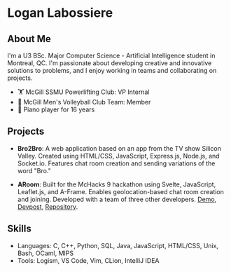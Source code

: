 # Logan Labossiere
<!-- [LinkedIn](https://www.linkedin.com/in/loganlabossiere/) -->

## About Me

I'm a U3 BSc. Major Computer Science - Artificial Intelligence student in Montreal, QC.  I'm passionate about developing creative and innovative solutions to problems, and I enjoy working in teams and collaborating on projects.

- 🏋️ McGill SSMU Powerlifting Club: VP Internal
- 🏐 McGill Men's Volleyball Club Team: Member
- 🎹 Piano player for 16 years

## Projects

- **Bro2Bro**: A web application based on an app from the TV show Silicon Valley. Created using HTML/CSS, JavaScript, Express.js, Node.js, and Socket.io. Features chat room creation and sending variations of the word "Bro."
<!--
- **Git 2**: A program initially built for COMP 322 using C++ allowing users to save, compare, search, and restore previous versions of their files.  I am working on expanding it by creating a GUI and allowing it to access multiple files simultaneously.

- **Pong**: A version of the iconic video game Pong created for the final project of COMP 308 at McGill using C, in-line assembly, and OpenGL.
-->
- **ARoom**: Built for the McHacks 9 hackathon using Svelte, JavaScript, Leaflet.js, and A-Frame. Enables geolocation-based chat room creation and joining. Developed with a team of three other developers. [Demo](https://logantml.github.io/ARoom/), [Devpost](https://devpost.com/software/aroom-dzm4in?ref_content=user-portfolio&ref_feature=in_progress), [Repository](https://github.com/LoganTML/McHacks-2022).
<!--
- **Grid-Puzzle-Game**: A command-line puzzle game created with Java, implementing concepts including File I/O, recursion, user input, abstraction, and data structures (stacks, queues).
-->
## Skills

- Languages: C, C++, Python, SQL, Java, JavaScript, HTML/CSS, Unix, Bash, OCaml, MIPS
- Tools: Logism, VS Code, Vim, CLion, IntelliJ IDEA
